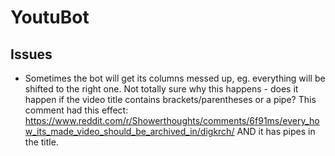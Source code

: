 # YoutuBot

## Issues

* Sometimes the bot will get its columns messed up, eg. everything will be shifted to the right one. Not totally sure why this happens - does it happen if the video title contains brackets/parentheses or a pipe? This comment had this effect: https://www.reddit.com/r/Showerthoughts/comments/6f91ms/every_how_its_made_video_should_be_archived_in/digkrch/ AND it has pipes in the title.
